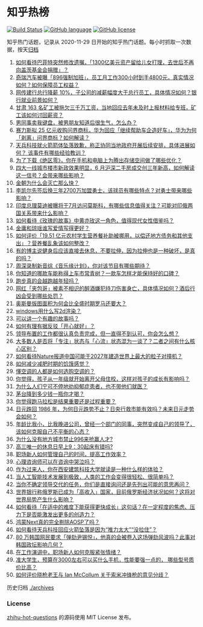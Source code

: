 # 知乎热榜
[![Build Status](https://github.com/ToWeLong/zhihu-hot-questions/workflows/CI/badge.svg)](https://github.com/ToWeLong/zhihu-hot-questions/actions)
[![GitHub language](https://img.shields.io/badge/language-golang-orange.svg)](https://golang.org/)
[![GitHub license](https://img.shields.io/github/license/ToWeLong/zhihu-hot-questions)](https://github.com/ToWeLong/zhihu-hot-questions/blob/main/LICENSE)

知乎热门话题，记录从 2020-11-29 日开始的知乎热门话题。每小时抓取一次数据，按天[归档](./archives)

<!-- BEGIN -->

1. [如何看待巴菲特突然修改遗嘱，「1300亿美元资产留给儿女打理，去世后不再向盖茨基金会捐赠」？](https://www.zhihu.com/question/660347805)
1. [奇瑞汽车被曝「896强制加班」，员工月工作300小时到手4800元，真实情况如何？如何保障员工权益？](https://www.zhihu.com/question/660518681)
1. [网传建行总行降薪 10%，子公司的减薪幅度大于总行员工，具体情况如何？银行就业前景如何？](https://www.zhihu.com/question/660551862)
1. [甘肃 163 名矿工被拖欠三千万工资，当地回应去年未及时上报材料给专班，矿工该如何讨回薪资？](https://www.zhihu.com/question/660561914)
1. [男同事卖我键盘，被男朋友知道后很生气，怎么办？](https://www.zhihu.com/question/659359366)
1. [赛力斯拟 25 亿元收购问界商标，华为回应「继续帮助车企造好车」，华为为何「剥离」问界商标？如何解读？](https://www.zhihu.com/question/660599656)
1. [天兵科技就火箭箭体坠落致歉，称正协同当地政府开展后续安排，具体进展如何？ 该事件有哪些经验教训？](https://www.zhihu.com/question/660531097)
1. [为了下载《绝区零》，你在手机和电脑上为腾出存储空间做了哪些优化？](https://www.zhihu.com/question/660529230)
1. [四大一线城市楼市新政效果明显，6 月沪深二手房成交创三年新高，如何解读这一信号？会带来哪些影响？](https://www.zhihu.com/question/660600468)
1. [金朝为什么会灭亡那么快？](https://www.zhihu.com/question/36780940)
1. [李凯尔先签后换三年2700万加盟勇士，该球员有哪些特点？对勇士带来哪些影响？](https://www.zhihu.com/question/660596513)
1. [印度总理莫迪被曝将于7月访问莫斯科，有哪些信息值得关注？可能对印俄两国关系带来什么影响？](https://www.zhihu.com/question/659978403)
1. [如何看待《玫瑰的故事》中黄亦玫这一角色，值得现代女性借鉴吗？](https://www.zhihu.com/question/660013147)
1. [金庸和琼瑶谁写爱情写得更好？](https://www.zhihu.com/question/21052021)
1. [如何评价「19.51 亿元农村学生营养餐补助被挪用，以偿还地方债务和其他支出」？营养餐乱象该如何整改？](https://www.zhihu.com/question/660561614)
1. [有的博主说健身后应该直接去休息，不要拉伸，因为拉伸也是一种破坏，是真的吗？](https://www.zhihu.com/question/660418298)
1. [周深录制新音综《音乐缘计划》，你对该节目有哪些期待？](https://www.zhihu.com/question/660540233)
1. [你知道的哪款车能称得上车市常青树？一款车怎样才能保持好的口碑？](https://www.zhihu.com/question/660520942)
1. [跑步真的会越跑越年轻吗？](https://www.zhihu.com/question/613276777)
1. [网红「夹包哥」被素不相识的醉酒嫌犯持刀伤害身亡，具体情况如何？酒后行凶会受到哪些处罚？](https://www.zhihu.com/question/660530273)
1. [奥斯曼版图面积为何会比全盛时期罗马还要大？](https://www.zhihu.com/question/593364274)
1. [windows用什么写2d渲染？](https://www.zhihu.com/question/658463978)
1. [可以讲一个有趣的故事吗？](https://www.zhihu.com/question/422342098)
1. [如何有理有据反驳「开心就好」？](https://www.zhihu.com/question/660292212)
1. [领导布置的工作都很认真负责完成，但一直得不到认可，你会怎么想？](https://www.zhihu.com/question/660332181)
1. [大多数人是否将「专注」状态与「心流」状态混为一谈了？二者之间有什么核心区别？](https://www.zhihu.com/question/660065238)
1. [如何看待Nature报道中国可能于2027年建造世界上最大的粒子对撞机？](https://www.zhihu.com/question/659698081)
1. [如何减少减肥时期的饥饿感觉？](https://www.zhihu.com/question/659214613)
1. [懂空调的人都是如何选购空调的？](https://www.zhihu.com/question/655772012)
1. [你觉得，孩子从一年级就开始离开父母住校，这样对孩子的成长有影响吗？](https://www.zhihu.com/question/657567310)
1. [为什么人们宁可不停地劝抑郁症患者，也不带他们就医？](https://www.zhihu.com/question/658887097)
1. [茅台降到多少钱一瓶你才喝？](https://www.zhihu.com/question/660296860)
1. [你觉得跑马拉松是结果重要还是过程重要？](https://www.zhihu.com/question/658900591)
1. [日元跌回 1986 年，为何日元跌势不止？日央行救市能有效吗？未来日元走势会如何？](https://www.zhihu.com/question/660564056)
1. [年龄比我小，比我晚进公司，曾经一个部门的同事，突然变成自己的领导了，该如何克服自己不平衡的心态？](https://www.zhihu.com/question/600488343)
1. [为什么没有地方城市禁止996来抢赢人才?](https://www.zhihu.com/question/659732974)
1. [高三唯一的休息日早上9：30起床有错吗?](https://www.zhihu.com/question/660335870)
1. [职场新人如何管理自己的时间，提高工作效率？](https://www.zhihu.com/question/660223685)
1. [心理咨询师可以在咨询中哭泣吗？](https://www.zhihu.com/question/656366562)
1. [作为过来人，你在西安建筑科技大学就读是一种什么样的体验？](https://www.zhihu.com/question/658333121)
1. [当人工智能技术发展到极致，人类的工作会变得很轻松、很简单吗？](https://www.zhihu.com/question/657481158)
1. [当你不确定领导交代的任务，你们是直接询问还是先列出可能的意思再问？](https://www.zhihu.com/question/658821284)
1. [世界银行称俄罗斯已成为「高收入」国家，目前俄罗斯经济状况如何？这将对世界局势产生什么影响？](https://www.zhihu.com/question/660531778)
1. [如何看待「在适中的难度下能获得更快成长」这句话？在一定程度的焦虑、压力下是否能激发出更多的创造力？](https://www.zhihu.com/question/660065236)
1. [鸿蒙Next真的完全剔除AOSP了吗？](https://www.zhihu.com/question/657832044)
1. [如何看待天兵科技回应火箭坠落是因为“推力太大”“没拉住”？](https://www.zhihu.com/question/660507194)
1. [80 万韩国网民要求「弹劾尹锡悦」，他真的会被卷入这场弹劾风波吗？此事对韩国政坛影响几何？](https://www.zhihu.com/question/660501733)
1. [在工作演讲中，职场新人如何克服紧张情绪？](https://www.zhihu.com/question/658821494)
1. [准大学生，预算在3000左右可以买什么手机，性能要强一点的， 哪些型号质价比高？](https://www.zhihu.com/question/660599014)
1. [如何评价晓枪老王与 Ian McCollum 关于索米冲锋枪的意见分歧？](https://www.zhihu.com/question/660182044)

<!-- END -->

历史归档 [./archives](./archives)


### License
[zhihu-hot-questions](https://github.com/towelong/zhihu-hot-questions) 的源码使用 MIT License 发布。